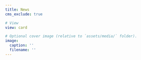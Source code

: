 ```yaml
---
title: News
cms_exclude: true

# View
view: card

# Optional cover image (relative to `assets/media/` folder).
image:
  caption: ''
  filename: ''
---
```


